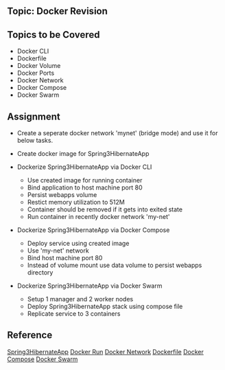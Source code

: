## Topic: Docker Revision

Topics to be Covered
------------------------
* Docker CLI
* Dockerfile
* Docker Volume
* Docker Ports
* Docker Network
* Docker Compose
* Docker Swarm

Assignment
------------------------
* Create a seperate docker network 'mynet' (bridge mode) and use it for below tasks.

* Create docker image for Spring3HibernateApp

* Dockerize Spring3HibernateApp via Docker CLI
	- Use created image for running container
	- Bind application to host machine port 80
	- Persist webapps volume 
	- Restict memory utilization to 512M
	- Container should be removed if it gets into exited state
	- Run container in recently docker network 'my-net'

* Dockerize Spring3HibernateApp via Docker Compose
	- Deploy service using created image
	- Use 'my-net' network
	- Bind host machine port 80
	- Instead of volume mount use data volume to persist webapps directory

* Dockerize Spring3HibernateApp via Docker Swarm
	- Setup 1 manager and 2 worker nodes
	- Deploy Spring3HibernateApp stack using compose file
	- Replicate service to 3 containers

Reference
-----------------
[Spring3HibernateApp](https://github.com/OpsTree/ContinuousIntegration/tree/master/Spring3HibernateApp)
[Docker Run](https://docs.docker.com/engine/reference/run/)
[Docker Network](https://docs.docker.com/v17.09/engine/userguide/networking/work-with-networks/#create-networks)
[Dockerfile](https://docs.docker.com/engine/reference/builder/)
[Docker Compose](https://docs.docker.com/compose/compose-file/)
[Docker Swarm](https://docs.docker.com/engine/swarm/#swarm-mode-cli-commands)


